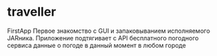 # traveller
FirstApp
Первое знакомство с GUI и запаковыванием исполняемого JARника. 
Приложение подтягивает с API бесплатного погодного сервиса данные о погоде в данный момент в любом городе
